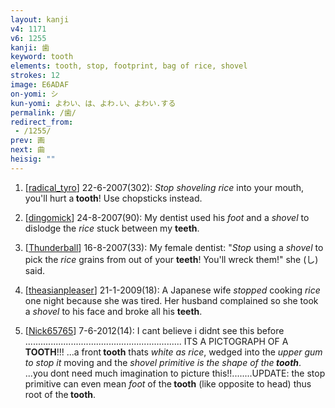 ```yaml
---
layout: kanji
v4: 1171
v6: 1255
kanji: 歯
keyword: tooth
elements: tooth, stop, footprint, bag of rice, shovel
strokes: 12
image: E6ADAF
on-yomi: シ
kun-yomi: よわい、は、よわ.い、よわい.する
permalink: /歯/
redirect_from:
 - /1255/
prev: 画
next: 曲
heisig: ""
---
```


1) [<a href="http://kanji.koohii.com/profile/radical_tyro">radical_tyro</a>] 22-6-2007(302): <em>Stop</em> <em>shoveling</em> <em>rice</em> into your mouth, you&#039;ll hurt a<strong> tooth</strong>! Use chopsticks instead.

2) [<a href="http://kanji.koohii.com/profile/dingomick">dingomick</a>] 24-8-2007(90): My dentist used his <em>foot</em> and a <em>shovel</em> to dislodge the <em>rice</em> stuck between my <strong>teeth</strong>.

3) [<a href="http://kanji.koohii.com/profile/Thunderball">Thunderball</a>] 16-8-2007(33): My female dentist: &quot;<em>Stop</em> using a <em>shovel</em> to pick the <em>rice</em> grains from out of your <strong>teeth</strong>! You&#039;ll wreck them!&quot; she (し) said.

4) [<a href="http://kanji.koohii.com/profile/theasianpleaser">theasianpleaser</a>] 21-1-2009(18): A Japanese wife <em>stopped</em> cooking <em>rice</em> one night because she was tired. Her husband complained so she took a <em>shovel</em> to his face and broke all his <strong>teeth</strong>.

5) [<a href="http://kanji.koohii.com/profile/Nick65765">Nick65765</a>] 7-6-2012(14): I cant believe i didnt see this before .............................................................. ITS A PICTOGRAPH OF A<strong> TOOTH</strong>!!! ...a front<strong> tooth</strong> thats <em>white as rice</em>, wedged into the <em>upper gum to stop it</em> moving and the <em>shovel primitive is the shape of the<strong> tooth</strong></em>. ...you dont need much imagination to picture this!!........UPDATE: the stop primitive can even mean <em>foot</em> of the<strong> tooth</strong> (like opposite to head) thus root of the<strong> tooth</strong>.

